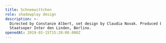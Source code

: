 ```yaml
---
title: Schneewittchen
role: shadowplay design
description: >-
  Directed by Constanze Albert, set design by Claudia Novak. Produced by
  Staatsoper Inter den Linden, Berlino.
openedAt: 2019-03-15T15:20:00.000Z
---
```


